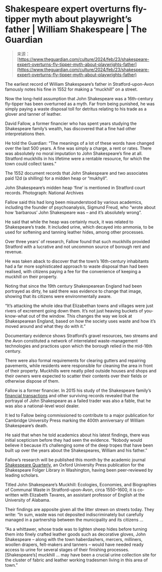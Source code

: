 <!--yml
category: 未分类
date: 2024-05-29 13:20:57
-->

# Shakespeare expert overturns fly-tipper myth about playwright’s father | William Shakespeare | The Guardian

> 来源：[https://www.theguardian.com/culture/2024/feb/23/shakespeare-expert-overturns-fly-tipper-myth-about-playwrights-father](https://www.theguardian.com/culture/2024/feb/23/shakespeare-expert-overturns-fly-tipper-myth-about-playwrights-father)

The earliest record of William Shakespeare’s father in Stratford-upon-Avon famously notes his fine in 1552 for making a “muckhill” on a street.

Now the long-held assumption that John Shakespeare was a 16th-century fly-tipper has been overturned as a myth. Far from being punished, he was simply paying a waste disposal toll for detritus relating to his trade as a glover and tanner of leather.

<gu-island name="SignInGateSelector" priority="feature" deferuntil="visible" props="{&quot;contentType&quot;:&quot;Article&quot;,&quot;sectionId&quot;:&quot;culture&quot;,&quot;tags&quot;:[{&quot;id&quot;:&quot;culture/shakespeare&quot;,&quot;type&quot;:&quot;Keyword&quot;,&quot;title&quot;:&quot;William Shakespeare&quot;},{&quot;id&quot;:&quot;culture/culture&quot;,&quot;type&quot;:&quot;Keyword&quot;,&quot;title&quot;:&quot;Culture&quot;},{&quot;id&quot;:&quot;uk/uk&quot;,&quot;type&quot;:&quot;Keyword&quot;,&quot;title&quot;:&quot;UK news&quot;},{&quot;id&quot;:&quot;type/article&quot;,&quot;type&quot;:&quot;Type&quot;,&quot;title&quot;:&quot;Article&quot;},{&quot;id&quot;:&quot;tone/news&quot;,&quot;type&quot;:&quot;Tone&quot;,&quot;title&quot;:&quot;News&quot;},{&quot;id&quot;:&quot;profile/dalya-alberge&quot;,&quot;type&quot;:&quot;Contributor&quot;,&quot;title&quot;:&quot;Dalya Alberge&quot;},{&quot;id&quot;:&quot;publication/theguardian&quot;,&quot;type&quot;:&quot;Publication&quot;,&quot;title&quot;:&quot;The Guardian&quot;},{&quot;id&quot;:&quot;theguardian/mainsection&quot;,&quot;type&quot;:&quot;NewspaperBook&quot;,&quot;title&quot;:&quot;Main section&quot;},{&quot;id&quot;:&quot;theguardian/mainsection/topstories&quot;,&quot;type&quot;:&quot;NewspaperBookSection&quot;,&quot;title&quot;:&quot;Top stories&quot;},{&quot;id&quot;:&quot;tracking/commissioningdesk/uk-home-news&quot;,&quot;type&quot;:&quot;Tracking&quot;,&quot;title&quot;:&quot;UK Home News&quot;}],&quot;isPaidContent&quot;:false,&quot;isPreview&quot;:false,&quot;host&quot;:&quot;https://www.theguardian.com&quot;,&quot;pageId&quot;:&quot;culture/2024/feb/23/shakespeare-expert-overturns-fly-tipper-myth-about-playwrights-father&quot;,&quot;idUrl&quot;:&quot;https://profile.theguardian.com&quot;,&quot;switches&quot;:{&quot;lightbox&quot;:true,&quot;prebidAppnexusUkRow&quot;:true,&quot;mastheadWithHighlights&quot;:false,&quot;abSignInGateMainVariant&quot;:true,&quot;commercialMetrics&quot;:true,&quot;prebidTrustx&quot;:true,&quot;scAdFreeBanner&quot;:false,&quot;adaptiveSite&quot;:true,&quot;prebidPermutiveAudience&quot;:true,&quot;compareVariantDecision&quot;:false,&quot;enableSentryReporting&quot;:true,&quot;lazyLoadContainers&quot;:true,&quot;ampArticleSwitch&quot;:true,&quot;remarketing&quot;:true,&quot;articleEndSlot&quot;:true,&quot;keyEventsCarousel&quot;:true,&quot;updateLogoAdPartner&quot;:true,&quot;registerWithPhone&quot;:false,&quot;darkModeWeb&quot;:true,&quot;targeting&quot;:true,&quot;remoteHeader&quot;:true,&quot;slotBodyEnd&quot;:true,&quot;prebidImproveDigitalSkins&quot;:true,&quot;ampPrebidOzone&quot;:true,&quot;extendedMostPopularFronts&quot;:true,&quot;emailInlineInFooter&quot;:true,&quot;showNewPrivacyWordingOnEmailSignupEmbeds&quot;:true,&quot;abDeeplyReadRightColumn&quot;:true,&quot;prebidAnalytics&quot;:true,&quot;extendedMostPopular&quot;:true,&quot;ampContentAbTesting&quot;:false,&quot;prebidCriteo&quot;:true,&quot;okta&quot;:true,&quot;imrWorldwide&quot;:true,&quot;acast&quot;:true,&quot;automaticFilters&quot;:true,&quot;twitterUwt&quot;:true,&quot;updatedHeaderDesign&quot;:true,&quot;prebidAppnexusInvcode&quot;:true,&quot;ampPrebidPubmatic&quot;:true,&quot;a9HeaderBidding&quot;:true,&quot;prebidAppnexus&quot;:true,&quot;enableDiscussionSwitch&quot;:true,&quot;prebidXaxis&quot;:true,&quot;stickyVideos&quot;:true,&quot;interactiveFullHeaderSwitch&quot;:true,&quot;discussionAllPageSize&quot;:true,&quot;prebidUserSync&quot;:true,&quot;audioOnwardJourneySwitch&quot;:true,&quot;brazeTaylorReport&quot;:false,&quot;externalVideoEmbeds&quot;:true,&quot;abSignInGateAlternativeWording&quot;:false,&quot;callouts&quot;:true,&quot;sentinelLogger&quot;:true,&quot;geoMostPopular&quot;:true,&quot;weAreHiring&quot;:false,&quot;relatedContent&quot;:true,&quot;thirdPartyEmbedTracking&quot;:true,&quot;prebidOzone&quot;:true,&quot;ampLiveblogSwitch&quot;:true,&quot;ampAmazon&quot;:true,&quot;prebidAdYouLike&quot;:true,&quot;mostViewedFronts&quot;:true,&quot;discussionInApps&quot;:false,&quot;optOutAdvertising&quot;:true,&quot;abSignInGateMainControl&quot;:true,&quot;googleSearch&quot;:true,&quot;brazeSwitch&quot;:true,&quot;darkModeInApps&quot;:true,&quot;prebidKargo&quot;:true,&quot;consentManagement&quot;:true,&quot;personaliseSignInGateAfterCheckout&quot;:true,&quot;redplanetForAus&quot;:true,&quot;prebidSonobi&quot;:true,&quot;idProfileNavigation&quot;:true,&quot;confiantAdVerification&quot;:true,&quot;discussionAllowAnonymousRecommendsSwitch&quot;:false,&quot;dcrTagPages&quot;:true,&quot;absoluteServerTimes&quot;:false,&quot;permutive&quot;:true,&quot;comscore&quot;:true,&quot;ampPrebidCriteo&quot;:true,&quot;tagLinkDesign&quot;:false,&quot;abMpuWhenNoEpic&quot;:false,&quot;newsletterOnwards&quot;:false,&quot;youtubeIma&quot;:true,&quot;webFonts&quot;:true,&quot;prebidImproveDigital&quot;:true,&quot;abAdBlockAsk&quot;:false,&quot;ophan&quot;:true,&quot;crosswordSvgThumbnails&quot;:true,&quot;prebidTriplelift&quot;:true,&quot;weather&quot;:true,&quot;prebidPubmatic&quot;:true,&quot;serverShareCounts&quot;:false,&quot;autoRefresh&quot;:true,&quot;enhanceTweets&quot;:true,&quot;prebidIndexExchange&quot;:true,&quot;prebidOpenx&quot;:true,&quot;prebidHeaderBidding&quot;:true,&quot;idCookieRefresh&quot;:true,&quot;discussionPageSize&quot;:true,&quot;smartAppBanner&quot;:false,&quot;boostGaUserTimingFidelity&quot;:false,&quot;historyTags&quot;:true,&quot;brazeContentCards&quot;:true,&quot;surveys&quot;:true,&quot;remoteBanner&quot;:true,&quot;emailSignupRecaptcha&quot;:true,&quot;prebidSmart&quot;:true,&quot;shouldLoadGoogletag&quot;:true,&quot;inizio&quot;:true}}" config="{&quot;renderingTarget&quot;:&quot;Web&quot;,&quot;darkModeAvailable&quot;:false,&quot;inAdvertisingPartnerABTest&quot;:false,&quot;assetOrigin&quot;:&quot;https://assets.guim.co.uk/&quot;}"></gu-island>

David Fallow, a former financier who has spent years studying the Shakespeare family’s wealth, has discovered that a fine had other interpretations then.

He told the Guardian: “The meanings of a lot of these words have changed over the last 500 years. A fine was simply a charge, a rent or rates. There was absolutely no moral imputation to John Shakespeare’s fine at all. Stratford muckhills in his lifetime were a rentable resource, for which the town could collect taxes.”

The 1552 document records that John Shakespeare and two associates paid 12d (a shilling) for a midden heap or “mukhyll”.

John Shakespeare’s midden heap ‘fine’ is mentioned in Stratford court records. Photograph: National Archives

Fallow said this had long been misunderstood by various academics, including the founder of psychoanalysis, Sigmund Freud, who “wrote about how ‘barbarous’ John Shakespeare was – and it’s absolutely wrong”.

He said that while the heap was certainly muck, it was related to Shakespeare’s trade. It included urine, which decayed into ammonia, to be used for softening and tanning leather hides, among other processes.

Over three years’ of research, Fallow found that such muckhills provided Stratford with a lucrative and not uncommon source of borough rent and revenue.

He was taken aback to discover that the town’s 16th-century inhabitants had a far more sophisticated approach to waste disposal than had been realised, with citizens paying a fee for the convenience of keeping a muckhill on their property.

Noting that since the 19th century Shakespearean England had been portrayed as dirty, he said there was evidence to change that image, showing that its citizens were environmentally aware.

“It’s attacking the whole idea that Elizabethan towns and villages were just rivers of excrement going down them. It’s not just heaving buckets of you-know-what out of the window. This changes the way we look at Shakespearean England, based on how the society uses waste and how it’s moved around and what they do with it.”

Documentary evidence shows Stratford’s gravel resources, two streams and the Avon constituted a network of interrelated waste-management technologies and practices upon which the borough relied in the mid-16th century.

There were also formal requirements for clearing gutters and repairing pavements, while residents were responsible for cleaning the area in front of their property. Muckhills were neatly piled outside houses and shops and their owners were expected to scatter their contents over their fields or otherwise dispose of them.

Fallow is a former financier. In 2015 his study of the Shakespeare family’s [financial transactions](https://www.theguardian.com/culture/2015/sep/26/dodgy-dealings-william-shakespeare-father-wool) and other surviving records revealed that the portrayal of John Shakespeare as a failed trader was also a fable, that he was also a national-level wool dealer.

It led to Fallow being commissioned to contribute to a major publication for Cambridge University Press marking the 400th anniversary of William Shakespeare’s death.

He said that when he told academics about his latest findings, there was initial scepticism before they had seen the evidence. “Nobody would believe it because it’s challenging some of the deep tropes that have been built up over the years about the Shakespeares, William and his father.”

Fallow’s research will be published this month by the academic journal [Shakespeare Quarterly](https://academic.oup.com/sq/advance-article-abstract/doi/10.1093/sq/quae001/7612569?redirectedFrom=fulltext), an Oxford University Press publication for the Shakespeare Folger Library in Washington, having been peer-reviewed by leading scholars.

Titled John Shakespeare’s Muckhill: Ecologies, Economies, and Biographies of Communal Waste in Stratford-upon-Avon, circa 1550–1600, it is co-written with Elizabeth Tavares, an assistant professor of English at the University of Alabama.

Their findings are apposite given all the litter strewn on streets today. They write: “In sum, waste was not deposited indiscriminately but carefully managed in a partnership between the municipality and its citizens …

“As a whittawer, whose trade was to lighten sheep hides before turning them into finely crafted leather goods such as decorative gloves, John Shakespeare – along with the town haberdashers, mercers, milliners, woollen drapers, felt-makers and tanners – would have needed ready access to urine for several stages of their finishing processes. [Shakespeare’s] muckhill … may have been a crucial urine collection site for the cluster of fabric and leather working tradesmen living in this area of town.”